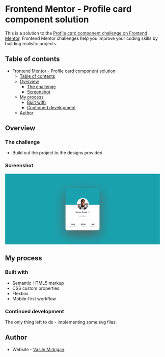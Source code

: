 # Frontend Mentor - Profile card component solution

This is a solution to the [Profile card component challenge on Frontend Mentor](https://www.frontendmentor.io/challenges/profile-card-component-cfArpWshJ). Frontend Mentor challenges help you improve your coding skills by building realistic projects. 

## Table of contents

- [Frontend Mentor - Profile card component solution](#frontend-mentor---profile-card-component-solution)
  - [Table of contents](#table-of-contents)
  - [Overview](#overview)
    - [The challenge](#the-challenge)
    - [Screenshot](#screenshot)
  - [My process](#my-process)
    - [Built with](#built-with)
    - [Continued development](#continued-development)
  - [Author](#author)

## Overview

### The challenge

- Build out the project to the designs provided

### Screenshot

![](./images/screenshot.png)

## My process

### Built with

- Semantic HTML5 markup
- CSS custom properties
- Flexbox
- Mobile-first workflow

### Continued development

The only thing left to do - implementing some svg files.

## Author

- Website - [Vasile Midrigan](https://vasilemidrigan.github.io/)
